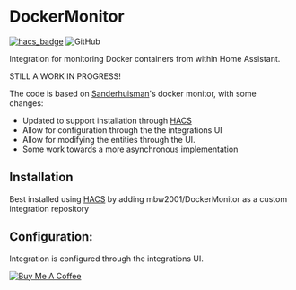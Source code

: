 # DockerMonitor
[![hacs_badge](https://img.shields.io/badge/HACS-Custom-orange.svg)](https://github.com/custom-components/hacs) ![GitHub](https://img.shields.io/github/license/mbw2001/DockerMonitor)

Integration for monitoring Docker containers from within Home Assistant.

STILL A WORK IN PROGRESS!

The code is based on [Sanderhuisman](https://github.com/Sanderhuisman/home-assistant-custom-components)'s docker monitor, with some changes:
 - Updated to support installation through [HACS](https://github.com/custom-components/hacs)
 - Allow for configuration through the the integrations UI
 - Allow for modifying the entities through the UI.
 - Some work towards a more asynchronous implementation

## Installation
Best installed using [HACS](https://github.com/custom-components/hacs) by adding mbw2001/DockerMonitor as a custom integration repository

## Configuration:
Integration is configured through the integrations UI.

[![Buy Me A Coffee](https://cdn.buymeacoffee.com/buttons/arial-blue.png)](https://www.buymeacoffee.com/mbw2001)